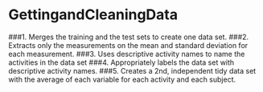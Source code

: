 GettingandCleaningData
======================


###1. Merges the training and the test sets to create one data set.
###2. Extracts only the measurements on the mean and standard deviation for each measurement.
###3. Uses descriptive activity names to name the activities in the data set
###4. Appropriately labels the data set with descriptive activity names.
###5. Creates a 2nd, independent tidy data set with the average of each variable for each activity and each subject.
